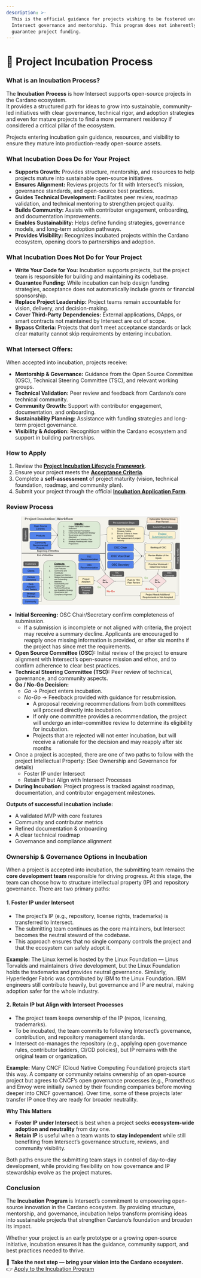 ```yaml
---
description: >-
  This is the official guidance for projects wishing to be fostered under
  Intersect governance and mentorship. This program does not inherently
  guarantee project funding.
---
```


# 🥳 Project Incubation Process

### What is an Incubation Process?

The **Incubation Process** is how Intersect supports open-source projects in the Cardano ecosystem.\
It provides a structured path for ideas to grow into sustainable, community-led initiatives with clear governance, technical rigor, and adoption strategies and even for mature projects to find a more permanent residency if considered a critical pillar of the ecosystem.

Projects entering incubation gain guidance, resources, and visibility to ensure they mature into production-ready open-source assets.

### What Incubation Does Do for Your Project

* **Supports Growth:** Provides structure, mentorship, and resources to help projects mature into sustainable open-source initiatives.
* **Ensures Alignment:** Reviews projects for fit with Intersect’s mission, governance standards, and open-source best practices.
* **Guides Technical Development:** Facilitates peer review, roadmap validation, and technical mentoring to strengthen project quality.
* **Builds Community:** Assists with contributor engagement, onboarding, and documentation improvements.
* **Enables Sustainability:** Helps define funding strategies, governance models, and long-term adoption pathways.
* **Provides Visibility:** Recognizes incubated projects within the Cardano ecosystem, opening doors to partnerships and adoption.

### What Incubation Does Not Do for Your Project

* **Write Your Code for You:** Incubation supports projects, but the project team is responsible for building and maintaining its codebase.
* **Guarantee Funding:** While incubation can help design funding strategies, acceptance does not automatically include grants or financial sponsorship.
* **Replace Project Leadership:** Project teams remain accountable for vision, delivery, and decision-making.
* **Cover Third-Party Dependencies:** External applications, DApps, or smart contracts not maintained by Intersect are out of scope.
* **Bypass Criteria:** Projects that don’t meet acceptance standards or lack clear maturity cannot skip requirements by entering incubation.

### What Intersect Offers:

When accepted into incubation, projects receive:

* **Mentorship & Governance:** Guidance from the Open Source Committee (OSC), Technical Steering Committee (TSC), and relevant working groups.
* **Technical Validation:** Peer review and feedback from Cardano’s core technical community.
* **Community Growth:** Support with contributor engagement, documentation, and onboarding.
* **Sustainability Planning:** Assistance with funding strategies and long-term project governance.
* **Visibility & Adoption:** Recognition within the Cardano ecosystem and support in building partnerships.

### How to Apply

1. Review the [**Project Incubation Lifecycle Framework**](https://app.gitbook.com/o/Prbm1mtkwSsGWSvG1Bfd/s/LBdnzp0eZpGri9sVpseI/policies/project-incubation-lifecycle-framework).
2. Ensure your project meets the [**Acceptance Criteria**](https://app.gitbook.com/o/Prbm1mtkwSsGWSvG1Bfd/s/LBdnzp0eZpGri9sVpseI/policies/project-incubation-lifecycle-framework/project-incubation-acceptance-criteria).
3. Complete a **self-assessment** of project maturity (vision, technical foundation, roadmap, and community plan).
4. Submit your project through the official [**Incubation Application Form**](https://forms.gle/fnic8kqqQ9fohWnk8).

### Review Process

<figure><img src="../../.gitbook/assets/image (7).png" alt=""><figcaption></figcaption></figure>

* **Initial Screening:** OSC Chair/Secretary confirm completeness of submission.
  * If a submission is incomplete or not aligned with criteria, the project may receive a summary decline. Applicants are encouraged to reapply once missing information is provided, or after six months if the project has since met the requirements.
* **Open Source Committee (OSC):** Initial review of the project to ensure alignment with Intersect’s open-source mission and ethos, and to confirm adherence to clear best practices.
* **Technical Steering Committee (TSC):** Peer review of technical, governance, and community aspects.
* **Go / No-Go Decision:**
  * _Go_ → Project enters incubation.
  * _No-Go_ → Feedback provided with guidance for resubmission.
    * A proposal receiving recommendations from both committees will proceed directly into incubation.
    * If only one committee provides a recommendation, the project will undergo an inter-committee review to determine its eligibility for incubation.
    * Projects that are rejected will not enter incubation, but will receive a rationale for the decision and may reapply after six months
* Once a project is accepted, there are one of two paths to follow with the project Intellectual Property: (See Ownership and Governance for details)
  * Foster IP under Intersect
  * Retain IP but Align with Intersect Processes
* **During Incubation:** Project progress is tracked against roadmap, documentation, and contributor engagement milestones.

**Outputs of successful incubation include:**

* A validated MVP with core features
* Community and contributor metrics
* Refined documentation & onboarding
* A clear technical roadmap
* Governance and compliance alignment

### **Ownership & Governance Options in Incubation**

When a project is accepted into incubation, the submitting team remains the **core development team** responsible for driving progress. At this stage, the team can choose how to structure intellectual property (IP) and repository governance. There are two primary paths:

#### 1. **Foster IP under Intersect**

* The project’s IP (e.g., repository, license rights, trademarks) is transferred to Intersect.
* The submitting team continues as the core maintainers, but Intersect becomes the neutral steward of the codebase.
* This approach ensures that no single company controls the project and that the ecosystem can safely adopt it.

**Example:** The Linux kernel is hosted by the Linux Foundation — Linus Torvalds and maintainers drive development, but the Linux Foundation holds the trademarks and provides neutral governance. Similarly, Hyperledger Fabric was contributed by IBM to the Linux Foundation. IBM engineers still contribute heavily, but governance and IP are neutral, making adoption safer for the whole industry.

#### 2. **Retain IP but Align with Intersect Processes**

* The project team keeps ownership of the IP (repos, licensing, trademarks).
* To be incubated, the team commits to following Intersect’s governance, contribution, and repository management standards.
* Intersect co-manages the repository (e.g., applying open governance rules, contributor ladders, CI/CD policies), but IP remains with the original team or organization.

**Example:** Many CNCF (Cloud Native Computing Foundation) projects start this way. A company or community retains ownership of an open-source project but agrees to CNCF’s open governance processes (e.g., Prometheus and Envoy were initially owned by their founding companies before moving deeper into CNCF governance). Over time, some of these projects later transfer IP once they are ready for broader neutrality.

**Why This Matters**

* **Foster IP under Intersect** is best when a project seeks **ecosystem-wide adoption and neutrality** from day one.
* **Retain IP** is useful when a team wants to **stay independent** while still benefiting from Intersect’s governance structure, reviews, and community visibility.

Both paths ensure the submitting team stays in control of day-to-day development, while providing flexibility on how governance and IP stewardship evolve as the project matures.

### Conclusion

The **Incubation Program** is Intersect’s commitment to empowering open-source innovation in the Cardano ecosystem. By providing structure, mentorship, and governance, incubation helps transform promising ideas into sustainable projects that strengthen Cardano’s foundation and broaden its impact.

Whether your project is an early prototype or a growing open-source initiative, incubation ensures it has the guidance, community support, and best practices needed to thrive.

📌 **Take the next step — bring your vision into the Cardano ecosystem.**\
👉 [Apply to the Incubation Program](https://forms.gle/fnic8kqqQ9fohWnk8)



